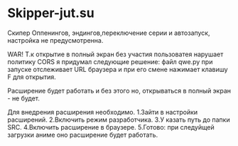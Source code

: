 # Skipper-jut.su

Скипер Оппенингов, эндингов,переключение серии и автозапуск, настройка не предусмотренна.

WAR!
Т.к открытие в полный экран без участия пользоватея нарушает политику CORS я придумал следующие решение:
файл qwe.py при запуске отслеживает URL браузера и при его смене нажимает клавишу F для открытия.

Расширение будет работать и без этого но, открываться в полный экран - не будет.

Для внедрения расширения необходимо.
1.Зайти в настройки расширений.
2.Включить режим разработчика.
3.У казать путь до папки SRC.
4.Включить расширение в браузере.
5.Готово: при следуйщей загрузки аниме оно расширение будет работать.
